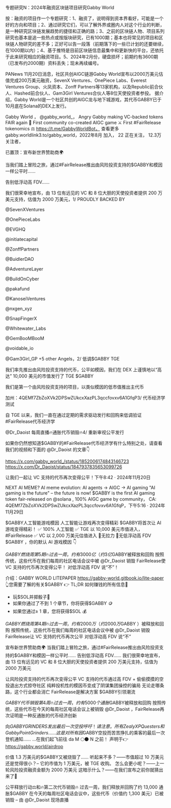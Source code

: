 专题研究N：2024年融资区块链项目研究Gabby World


按：融资的项目作一个专题研究：1、融资了，说明得到资本界看好，可能是一个好的方向和项目；2、通过研究它们，可以了解外界或圈内人对这个行业的判断，是一种研究区块链发展趋势的捷径和正确的路；3、之前的区块链人物、项目系列研究也基本是追一些热点或按版块研究，已有1000期；基本也将常见的项目和区块链人物研究的差不多；正好可以告一段落（前期落下的一些已计划的还要继续，在1000期以内）；4、基于推特是目前区块链信息最集中和更新快的平台，还依托于此来研究相应的融资项目。5、2024年2月份，硬盘损坏；前期约有3600期（已发布约2000期）资料丢失；现未再续编号。

PANews 11月20日消息，社区共创AIGC链游Gabby World宣布以2000万美元估值完成200万美元融资，SevenX Ventures、OnePiece Labs、Everest Ventures Group、火凤资本、Zonff Partners等13家机构，以及Republic前合伙人、Hashed前合伙人、Gam3Girl Ventures合伙人等8位天使投资者参投。
据介绍，Gabby World是一个社区共创的AIGC龙与地下城游戏，其代币GABBY已于10月底在Solana的DEX上发行。

Gabby World
，
@gabby_world_，
Angry Gabby making VC-backed tokens FAIR again 🤬 First community co-created AIGC game ⚔️ First #FairRelease tokenomics ⚖️ https://t.me/GabbyWorldBot，
查看更多
gabby.worldlink3.to/gabby_world，2022年8月 加入，
22 正在关注，
12.3万 关注者，


已置顶：宣布新世界赞助商🌍

当我们踏上冒险之旅，通过#FairRelease推出由风险投资支持的$GABBY和模因一样公平时......

告别低浮动高 FDV......

我们很荣幸地宣布，由 13 位有远见的 VC 和 8 位大胆的天使投资者提供 200 万美元支持，估值为 2000 万美元，1/ PROUDLY BACKED BY

@SevenXVentures
 
@OnePieceLabs
 
@EVGHQ
 
@initiatecapital
 
@ZonffPartners
 
@BuidlerDAO
 
@AdventureLayer
 
@BuildOnCyber
 
@pakafund
 
@KanoseiVentures
 
@nxgen_xyz
 
@SnapFingerX
 
@Whitewater_Labs
 

@GemBooMBooM
 
@voidable_io
 
@Gam3Girl_GP
 +5 other Angels，2/ 低调$GABBY TGE

我们率先推出由风险投资支持的代币，公平如模因，我们在 DEX 上谨慎地以“高达” 10,000 美元的市值发行了 TGE $GABBY

我们是第一个由风险投资支持的项目，以类似模因的低市值推出主代币

加州：4QEMf7ZbZoXVk2DPSwZUkcxXazPL3qccfovxv6A1GfqP3/ 代币经济学测试

自 TGE 以来，我们一直在通过定期的需求驱动发行和回购来低调验证#FairRelease代币经济学

@Dr_Daoist
每周直播🔥通胀代币销毁🔥4/ 重新审视公平发行

如果你仍然想知道$GABBY的#FairRelease代币经济学有什么特别之处，请查看我们的视频和下面的
@Dr_Daoist
的文章👇 

https://x.com/gabby_world_/status/1852006174843146723
https://x.com/Dr_Daoist/status/1847937835653099726

让我们一起让 VC 支持的代币再次变得公平！下午8:42 · 2024年11月20日

NEXT AI MEME?
AI meme evolution: AI agents → AIGC → AI gaming
"AI gaming is the future" – the future is now!
$GABBY is the first AI gaming token fair-released on 
@solana
, 100% AIGC game by community，
CA: 4QEMf7ZbZoXVk2DPSwZUkcxXazPL3qccfovxv6A1GfqP，下午5:16 · 2024年11月29日

$GABBY人工智能游戏模因
人工智能让游戏再次变得精彩
$GABBY将首次让 AI 游戏变得精彩！
✅ 100% 人工智能
✅ TGE 以 10,000 美元市值进入， #FairRelease
✅ VC 以 2,000 万美元估值进入
🚫无拉力
🚫无低浮动高 FDV
$GABBY ，你的默认 AI 游戏模因
👇

$GABBY燃烧周第 5 期🔥
过去一周，约有 3000 亿（约 3 亿%)通胀$GABBY被释放和回购
按照传统，这些代币在我们每周的社区电话会议中被
@Dr_Daoist
销毁
FairRelease使 VC 支持的代币再次变得公平！
对低浮动高 FDV 说“不”！

介绍：GABBY WORLD LITEPAPER
https://gabby-world.gitbook.io/lite-paper
👆您需要了解的有关$GABBY
👉 TL;DR 如何赚钱的所有信息🤑
- 玩$SOL并掷骰子🎲
- 如果你通过了不到 1 个章节，你将获得$GABBY 🪙
- 如果您通过≥ 1 章，您将获得$SOL 💰

$GABBY燃烧周第 4 期🔥
过去一周，约有 2000 万（约 2000 万%)通胀$GABBY ）被释放和回购
按照传统，这些代币在我们每周的社区电话会议中被
@Dr_Daoist
销毁
FairRelease让 VC 支持的代币再次公平
对低浮动高 FDV 说“不”

宣布新世界赞助商🌍
当我们踏上冒险之旅，通过#FairRelease推出由风险投资支持的$GABBY和模因一样公平时......
告别低浮动高 FDV......
我们很荣幸地宣布，由 13 位有远见的 VC 和 8 位大胆的天使投资者提供 200 万美元支持，估值为 2000 万美元

让风险投资支持的代币再次变得公平
VC 支持的代币通过高 FDV + 偷偷摸摸的空投退出方式掠夺社区
纯粹投机性的模因币变成了阴谋集团操控的骗局
无论走哪条路，这个行业都会消亡
FairRelease是解决方案
$GABBY引领潮流

 $GABBY代币销毁第 4 周🔥
过去一周，约有 5000 个通胀$GABBY被释放和回购
按照传统，这些代币在今天的每周社区电话会议上被销毁
@Dr_Daoist
，FairRelease再次证明是一种反通胀的代币经济创新

向$GABBY GRINDERS 发出最后一次空投呼吁！
请注意，所有 Zealy XP Questers 和 Gabby Point Grinders...
...这是对所有因$GABBY空投而苦苦挣扎的乘客的最后一次登机通知……
...在我们起飞前往 da M 🌕🌑 N 之前！
声明于👉 https://gabby.world/airdrop

价值 1.3 万美元的$GABBY又被烧毁了……
听起来不多？——市值超过 10 万美元
还是觉得很小？– 它的市值为 1 万美元，被 TGE 收购。
怎么会更小呢？——上一轮风险投资融资金额为 2000 万美元
这暗示什么？——在我们宣布之前你就猜出来了🤫

公平释放行动⚖️和🔥第二次代币销毁🔥
过去一周，我们释放并回购了约 13,000 通胀$GABBY
在今天的每周社区电话会议中，这些代币（价值约 1,300 美元）已被销毁 – 由
@Dr_Daoist
现场直播

